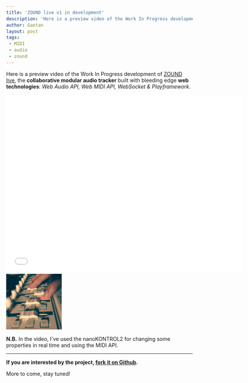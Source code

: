 ```yaml
---
title: 'ZOUND live v1 in development'
description: 'Here is a preview video of the Work In Progress development of ZOUND live, the collaborative modular audio tracker built with bleeding edge web technologies: Web Audio API, Web MIDI API, WebSocket & Playframework.'
author: Gaetan
layout: post
tags:
 - MIDI
 - audio
 - zound
---
```


Here is a preview video of the Work In Progress development of [ZOUND live](/2013/07/zound-live/),
the **collaborative modular audio tracker** built with bleeding edge **web technologies**: *Web Audio API, Web MIDI API, WebSocket & Playframework*.

<iframe width="640" height="480" src="//www.youtube.com/embed/621dpTK8OOc" frameborder="0" allowfullscreen></iframe>

<img src="/images/2013/07/nanokontrol.jpg" alt="" class="thumbnail-left" style="width: 150px">

**N.B.** In the video, I've used the nanoKONTROL2 for changing some properties in real time and using the MIDI API.

----

**If you are interested by the project, [fork it on Github](https://github.com/gre/zound-live).**

More to come, stay tuned!
